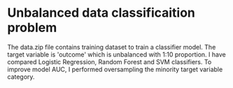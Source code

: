 # Unbalanced data classificaition problem

The data.zip file contains training dataset to train a classifier model. The target variable is 'outcome' which is unbalanced with 1:10 proportion. I have compared Logistic Regression, Random Forest and SVM classifiers. To improve model AUC, I performed oversampling the minority target variable category. 

